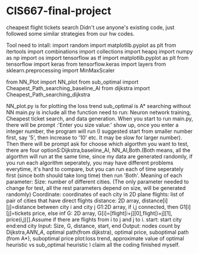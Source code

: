 # CIS667-final-project
cheapest flight tickets search
Didn't use anyone's existing code, just followed some similar strategies from our hw codes.

Tool need to intall:
import random
import matplotlib.pyplot as plt
from itertools import combinations
import collections
import heapq
import numpy as np
import os
import tensorflow as tf
import matplotlib.pyplot as plt
from tensorflow import keras
from tensorflow.keras import layers
from sklearn.preprocessing import MinMaxScaler

from NN_Plot import NN_plot
from sub_optimal import Cheapest_Path_searching_baseline_AI
from dijkstra import Cheapest_Path_searching_dijkstra

NN_plot.py is for plotting the loss trend
sub_optimal is A* searching without NN
main.py is include all the function need to run: Neuron network training, Cheapest ticket search, and data generation.
When you start to run main.py, there will be prompt :'Enter you size value:' show up, once you enter a integer number, the program will run
(I suggested start from smaller number first, say '5', then increase to '10' etc. It may be slow for larger number).
Then there will be prompt ask for choose which algorthm you want to test, there are four optionS:Dijkstra,baseline_AI, NN_AI,Both.(Both means, all the algorthm will run at the same time, since my data are generated randomly, if you run each algorithm seperately, you may have different problems everytime, it's hard to compare, but you can run each of time seperately first (since both should take long time) then run 'Both'.
Meaning of each parameter:
Size: number of different cities. (The only parameter needed to change for test, all the rest parameters depend on size, will be generated randomly)
Coordinate: coordinates of each city in 2D plane
flights: list of pair of cities that have direct flights
distance: 2D array, distance[i][j]=distance between city i and city j
G1:2D array, if i,j connected, then G1[i][j]=tickets price, else inf
G: 2D array, G[i]=[flight[i+j][0],flight[i+j][1], price(i,j)]].Assume if there are flights from i to j and j to i.
start: start city
end:end city
Input: Size, G, distance, start, end
Output: nodes count by Dijkstra,A*NN_A*, optimal path(from dijkstra), optimal price, suboptimal path (from A*), suboptimal price
plot:loss trend, approximate value of optimal heuristic vs sub_optimal heuristic
I claim all the coding finished myself.

